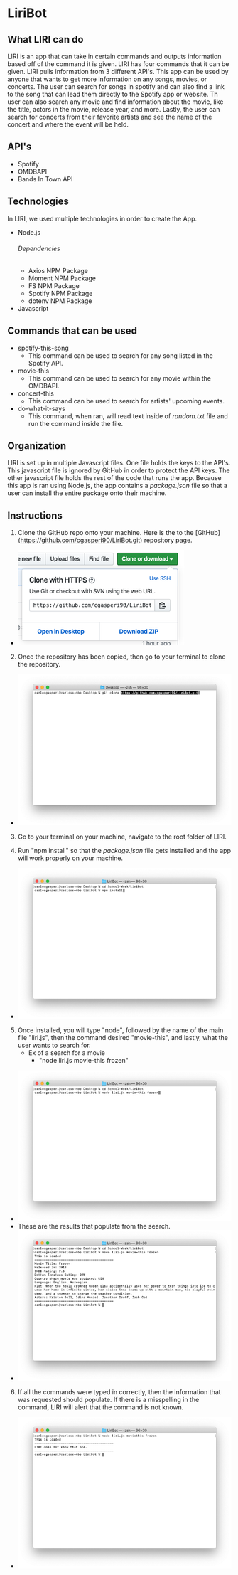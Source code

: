 # LiriBot

## What LIRI can do
LIRI is an app that can take in certain commands and outputs information based off of the command it is given. LIRI has four commands that it can be given. LIRI pulls information from 3 different API's. This app can be used by anyone that wants to get more information on any songs, movies, or concerts. The user can search for songs in spotify and can also find a link to the song that can lead them directly to the Spotify app or website. Th user can also search any movie and find information about the movie, like the title, actors in the movie, release year, and more. Lastly, the user can search for concerts from their favorite artists and see the name of the concert and where the event will be held.

## API's
*   Spotify
*   OMDBAPI
*   Bands In Town API

## Technologies
In LIRI, we used multiple technologies in order to create the App.
*   Node.js
    ###### Dependencies
    *   Axios NPM Package
    *   Moment NPM Package
    *   FS NPM Package
    *   Spotify NPM Package
    *   dotenv NPM Package
*   Javascript

## Commands that can be used
*   spotify-this-song
    *   This command can be used to search for any song listed in the Spotify API.
*   movie-this
    *   This command can be used to search for any movie within the OMDBAPI.
*   concert-this
    *   This command can be used to search for artists' upcoming events.
*   do-what-it-says
    *   This command, when ran, will read text inside of *random.txt* file and run the command inside the file.

## Organization
LIRI is set up in multiple Javascript files. One file holds the keys to the API's. This javascript file is ignored by GitHub in order to protect the API keys. The other javascript file holds the rest of the code that runs the app. Because this app is ran using Node.js, the app contains a *package.json* file so that a user can install the entire package onto their machine.

## Instructions
1. Clone the GitHub repo onto your machine. Here is the to the [GitHub] (https://github.com/cgasperi90/LiriBot.git) repository page.
*   ![screenshot github repo clone](Screenshots/githubClone.png)
2. Once the repository has been copied, then go to your terminal to clone the repository.
*   ![screenshot github repo clone terminal](Screenshots/githubCloneTerminal.png)

3. Go to your terminal on your machine, navigate to the root folder of LIRI.

4. Run "npm install" so that the *package.json* file gets installed and the app will work properly on your machine.
*   ![screenshot terminal NPM install](Screenshots/terminalNpmInstall.png)

5. Once installed, you will type "node", followed by the name of the main file "liri.js", then the command desired "movie-this", and lastly, what the user wants to search for.
    *   Ex of a search for a movie
        *   "node liri.js movie-this frozen"
*   ![screenshot terminal movie example](Screenshots/terminalMovieExample.png)
*   These are the results that populate from the search.
*   ![screenshot clone terminal](Screenshots/terminalMovieSearch.png)

6. If all the commands were typed in correctly, then the information that was requested should populate. If there is a misspelling in the command, LIRI will alert that the command is not known.
*   ![screenshot terminal movie Error](Screenshots/terminalMovieError.png)

